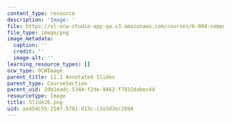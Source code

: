 ```yaml
---
content_type: resource
description: 'Image: '
file: https://ol-ocw-studio-app-qa.s3.amazonaws.com/courses/6-004-computation-structures-spring-2017/aa454c55254f5781d15cc3a3d3ec2894_Slide26.png
file_type: image/png
image_metadata:
  caption: ''
  credit: ''
  image-alt: ''
learning_resource_types: []
ocw_type: OCWImage
parent_title: 11.1 Annotated Slides
parent_type: CourseSection
parent_uid: 2db1eadc-5344-f2de-9462-f7932dabec44
resourcetype: Image
title: Slide26.png
uid: aa454c55-254f-5781-d15c-c3a3d3ec2894
---
```

